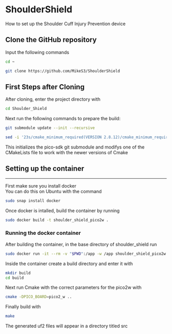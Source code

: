 # ShoulderShield
How to set up the Shoulder Cuff Injury Prevention device

## Clone the GitHub repository
Input the following commands
```bash
cd ~
```

```bash
git clone https://github.com/MikeS3/ShoulderShield
```

## First Steps after Cloning
After cloning, enter the project directory with
```bash
cd Shoulder_Shield
```
Next run the following commands to prepare the build:

```bash
git submodule update --init --recursive
```

```bash
sed -i '23s/cmake_minimum_required(VERSION 2.8.12)/cmake_minimum_required(VERSION 3.5..3.27)/' lib/pico-sdk/lib/mbedtls/CMakeLists.txt
```
This initializes the pico-sdk git submodule and modifys one of the CMakeLists file to work with the newer versions of Cmake

## Setting up the container
---
First make sure you install docker\
You can do this on Ubuntu with the command 
```bash
sudo snap install docker
```

Once docker is intalled, build the container by running
 ```bash
sudo docker build -t shoulder_shield_pico2w .
```
### Running the docker container
After building the container, in the base directory of shoulder_shield run
```bash
sudo docker run -it --rm -v "$PWD":/app -w /app shoulder_shield_pico2w bash
```

Inside the container create a build directory and enter it with
 ```bash 
mkdir build
cd build
```
Next run Cmake with the correct parameters for the pico2w with
 ```bash
cmake -DPICO_BOARD=pico2_w ..
```

Finally build with
 ```bash 
make
```
The generated uf2 files will appear in a directory titled src
